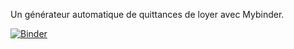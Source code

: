 Un générateur automatique de quittances de loyer avec Mybinder.

[![Binder](https://mybinder.org/badge.svg)](https://mybinder.org/v2/gh/boileaum/quittances/master?filepath=quittances.ipynb)

